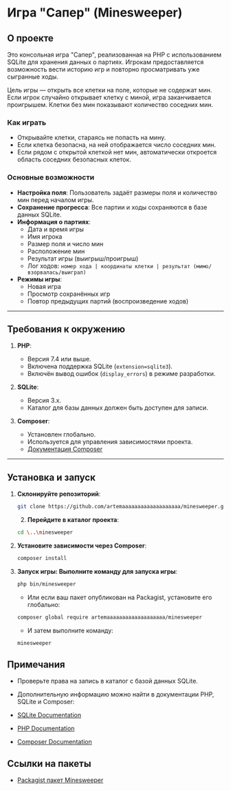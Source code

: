 # Игра "Сапер" (Minesweeper)

## О проекте

Это консольная игра "Сапер", реализованная на PHP с использованием SQLite для хранения данных о партиях. Игрокам предоставляется возможность вести историю игр и повторно просматривать уже сыгранные ходы.

Цель игры — открыть все клетки на поле, которые не содержат мин. Если игрок случайно открывает клетку с миной, игра заканчивается проигрышем. Клетки без мин показывают количество соседних мин.

### Как играть

- Открывайте клетки, стараясь не попасть на мину.
- Если клетка безопасна, на ней отображается число соседних мин.
- Если рядом с открытой клеткой нет мин, автоматически откроется область соседних безопасных клеток.

### Основные возможности

- **Настройка поля**: Пользователь задаёт размеры поля и количество мин перед началом игры.
- **Сохранение прогресса**: Все партии и ходы сохраняются в базе данных SQLite.
- **Информация о партиях**:
  - Дата и время игры
  - Имя игрока
  - Размер поля и число мин
  - Расположение мин
  - Результат игры (выигрыш/проигрыш)
  - Лог ходов: `номер хода | координаты клетки | результат (мимо/взорвалась/выиграл)`
- **Режимы игры**:
  - Новая игра
  - Просмотр сохранённых игр
  - Повтор предыдущих партий (воспроизведение ходов)

---

## Требования к окружению

1. **PHP**:
   - Версия 7.4 или выше.
   - Включена поддержка SQLite (`extension=sqlite3`).
   - Включён вывод ошибок (`display_errors`) в режиме разработки.

2. **SQLite**:
   - Версия 3.x.
   - Каталог для базы данных должен быть доступен для записи.

3. **Composer**:
   - Установлен глобально.
   - Используется для управления зависимостями проекта.
   - [Документация Composer](https://getcomposer.org/doc/00-intro.md)

---

## Установка и запуск

1. **Склонируйте репозиторий**:
   ```bash
   git clone https://github.com/artemaaaaaaaaaaaaaaaaaaa/minesweeper.git
   ```
   2. **Перейдите в каталог проекта**:
   ```bash
   cd \..\minesweeper
   ```

3. **Установите зависимости через Composer**:
   ```bash
   composer install
   ```

4. **Запуск игры: Выполните команду для запуска игры**:
   ```bash
   php bin/minesweeper
   ```

   - Или если ваш пакет опубликован на Packagist, установите его глобально:

   ```bash
   composer global require artemaaaaaaaaaaaaaaaaaaa/minesweeper
   ```

   - И затем выполните команду:
   ```bash
   minesweeper
   ```

## Примечания

- Проверьте права на запись в каталог с базой данных SQLite.

- Дополнительную информацию можно найти в документации PHP, SQLite и Composer:

- [SQLite Documentation](https://www.sqlite.org/docs.html)
- [PHP Documentation](https://www.php.net/docs.php)
- [Composer Documentation](https://getcomposer.org/doc/)

## Ссылки на пакеты
- [Packagist пакет Minesweeper](https://packagist.org/packages/artemaaaaaaaaaaaaaaaaaaa/minesweeper) 
